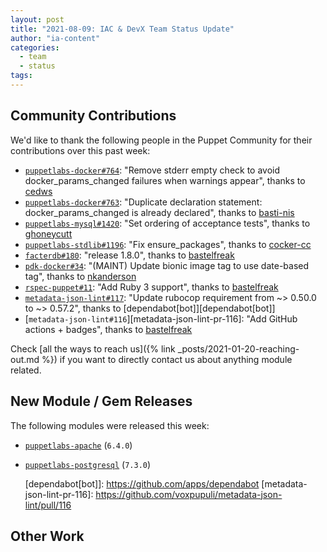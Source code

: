 ```yaml
---
layout: post
title: "2021-08-09: IAC & DevX Team Status Update"
author: "ia-content"
categories:
  - team
  - status
tags:
---
```


## Community Contributions

We'd like to thank the following people in the Puppet Community for their contributions over this past week:

- [`puppetlabs-docker#764`][puppetlabs-docker-pr-764]: "Remove stderr empty check to avoid docker_params_changed failures when warnings appear", thanks to [cedws][cedws]
- [`puppetlabs-docker#763`][puppetlabs-docker-pr-763]: "Duplicate declaration statement: docker_params_changed is already declared", thanks to [basti-nis][basti-nis]
- [`puppetlabs-mysql#1420`][puppetlabs-mysql-pr-1420]: "Set ordering of acceptance tests", thanks to [ghoneycutt][ghoneycutt]
- [`puppetlabs-stdlib#1196`][puppetlabs-stdlib-pr-1196]: "Fix ensure_packages", thanks to [cocker-cc][cocker-cc]
- [`facterdb#180`][facterdb-pr-180]: "release 1.8.0", thanks to [bastelfreak][bastelfreak]
- [`pdk-docker#34`][pdk-docker-pr-34]: "(MAINT) Update bionic image tag to use date-based tag", thanks to [nkanderson][nkanderson]
- [`rspec-puppet#11`][rspec-puppet-pr-11]: "Add Ruby 3 support", thanks to [bastelfreak][bastelfreak]
- [`metadata-json-lint#117`][metadata-json-lint-pr-117]: "Update rubocop requirement from ~> 0.50.0 to ~> 0.57.2", thanks to [dependabot[bot]][dependabot[bot]]
- [`metadata-json-lint#116`][metadata-json-lint-pr-116]: "Add GitHub actions + badges", thanks to [bastelfreak][bastelfreak]

Check [all the ways to reach us]({% link _posts/2021-01-20-reaching-out.md %}) if you want to directly contact us about anything module related.

## New Module / Gem Releases

The following modules were released this week:

- [`puppetlabs-apache`][puppetlabs-apache] (`6.4.0`)
- [`puppetlabs-postgresql`][puppetlabs-postgresql] (`7.3.0`)

  [puppetlabs-apache]: https://github.com/puppetlabs/puppetlabs-apache
  [puppetlabs-postgresql]: https://github.com/puppetlabs/puppetlabs-postgresql
  [puppetlabs-docker-pr-764]: https://github.com/puppetlabs/puppetlabs-docker/pull/764
  [cedws]: https://github.com/cedws
  [puppetlabs-docker-pr-763]: https://github.com/puppetlabs/puppetlabs-docker/pull/763
  [basti-nis]: https://github.com/basti-nis
  [puppetlabs-mysql-pr-1420]: https://github.com/puppetlabs/puppetlabs-mysql/pull/1420
  [ghoneycutt]: https://github.com/ghoneycutt
  [puppetlabs-stdlib-pr-1196]: https://github.com/puppetlabs/puppetlabs-stdlib/pull/1196
  [cocker-cc]: https://github.com/cocker-cc
  [facterdb-pr-180]: https://github.com/voxpupuli/facterdb/pull/180
  [bastelfreak]: https://github.com/bastelfreak
  [pdk-docker-pr-34]: https://github.com/puppetlabs/pdk-docker/pull/34
  [nkanderson]: https://github.com/nkanderson
  [rspec-puppet-pr-11]: https://github.com/puppetlabs/rspec-puppet/pull/11
  [metadata-json-lint-pr-117]: https://github.com/voxpupuli/metadata-json-lint/pull/117
  [dependabot[bot]]: https://github.com/apps/dependabot
  [metadata-json-lint-pr-116]: https://github.com/voxpupuli/metadata-json-lint/pull/116

## Other Work

<!-- check https://tickets.puppetlabs.com/secure/RapidBoard.jspa?rapidView=1176&quickFilter=8745 for other tickets closed out this week that should be mentioned here -->

  [Adrian]:             https://github.com/adrianiurca
  [Ben]:                https://github.com/binford2k
  [Ciaran]:             https://github.com/sanfrancrisko
  [Daiana]:             https://github.com/daianamezdrea
  [Danny]:              https://github.com/carabasdaniel
  [DavidArmstrong]:     https://github.com/da-ar
  [DavidSchmitt]:       https://github.com/DavidS
  [DavidSwan]:          https://github.com/david22swan
  [Disha]:              https://github.com/Disha-maker
  [James]:              https://github.com/jpogran
  [Lore]:               https://github.com/lionce
  [Michael]:            https://github.com/michaeltlombardi
  [Paula]:              https://github.com/pmcmaw
  [Sheena]:             https://github.com/sheenaajay
  [Supported Modules]:  https://puppetlabs.github.io/iac/modules/
  [Tools]:              https://puppetlabs.github.io/iac/tools/
